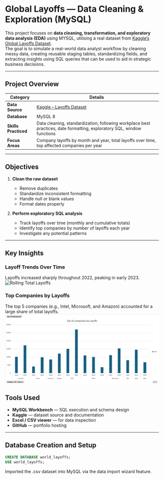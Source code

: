 # Global Layoffs — Data Cleaning & Exploration (MySQL)

This project focuses on **data cleaning, transformation, and exploratory data analysis (EDA)** using MYSQL, utilising a real dataset from [Kaggle’s Global Layoffs Dataset](https://www.kaggle.com/datasets/swaptr/layoffs-2022).  
The goal is to simulate a real-world data analyst workflow by cleaning messy data, creating reusable staging tables, standardizing fields, and extracting insights using SQL queries that can be used to aid in strategic business decisions.

---

## Project Overview

| Category | Details |
|-----------|----------|
| **Data Source** | [Kaggle – Layoffs Dataset](https://www.kaggle.com/datasets/swaptr/layoffs-2022) |
| **Database** | MySQL 8 |
| **Skills Practiced** | Data cleaning, standardization, following workplace best practices, date formatting, exploratory SQL, window functions |
| **Focus Areas** | Company layoffs by month and year, total layoffs over time, top affected companies per year |

---

## Objectives

1. **Clean the raw dataset**
   - Remove duplicates  
   - Standardize inconsistent formatting  
   - Handle null or blank values  
   - Format dates properly  

2. **Perform exploratory SQL analysis**
   - Track layoffs over time (monthly and cumulative totals)  
   - Identify top companies by number of layoffs each year  
   - Investigate any potential patterns  

---

## Key Insights 

### Layoff Trends Over Time
Layoffs increased sharply throughout 2022, peaking in early 2023.
![Rolling Total Layoffs](visualizations/rolling_total_layoffs.png)

### Top Companies by Layoffs 
The top 5 companies (e.g., Intel, Microsoft, and Amazon) accounted for a large share of total layoffs.
![Top Companies Layoffs](visualizations/top_companies.png)


## Tools Used

- **MySQL Workbench** — SQL execution and schema design  
- **Kaggle** — dataset source and documentation  
- **Excel / CSV viewer** — for data inspection  
- **GitHub** — portfolio hosting  

---

## Database Creation and Setup
```sql
CREATE DATABASE world_layoffs;
USE world_layoffs;
```

Imported the .csv dataset into MySQL via the data import wizard feature. 
